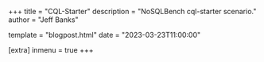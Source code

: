 +++
title = "CQL-Starter"
description = "NoSQLBench cql-starter scenario."
author = "Jeff Banks"

template = "blogpost.html"
date = "2023-03-23T11:00:00"

[extra]
inmenu = true
+++
